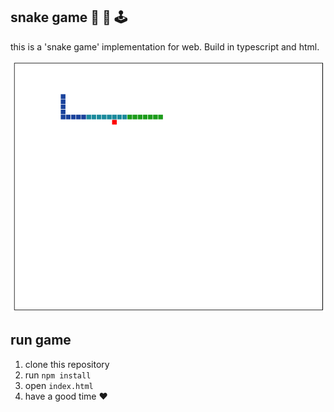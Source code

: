## snake game :snake: :snake: :joystick:
this is a 'snake game' implementation for web. Build in typescript and html.

<img src="./img_game/game.PNG">

## run game

1. clone this repository
2. run `npm install`
3. open `index.html`
4. have a good time :heart:
